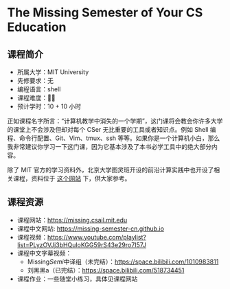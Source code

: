 # The Missing Semester of Your CS Education

## 课程简介

- 所属大学：MIT University
- 先修要求：无
- 编程语言：shell
- 课程难度：🌟🌟
- 预计学时：10 + 10 小时

正如课程名字所言：“计算机教学中消失的一个学期”，这门课将会教会你许多大学的课堂上不会涉及但却对每个 CSer 无比重要的工具或者知识点。例如 Shell 编程、命令行配置、Git、Vim、tmux、ssh 等等。如果你是一个计算机小白，那么我非常建议你学习一下这门课，因为它基本涉及了本书必学工具中的绝大部分内容。

除了 MIT 官方的学习资料外，北京大学图灵班开设的前沿计算实践中也开设了相关课程，资料位于 [这个网站](http://vcl.pku.edu.cn/course/PFCII/2021-spring/index.html) 下，供大家参考。

## 课程资源

- 课程网站：https://missing.csail.mit.edu
- 课程中文网站: https://missing-semester-cn.github.io
- 课程视频：https://www.youtube.com/playlist?list=PLyzOVJj3bHQuloKGG59rS43e29ro7I57J
- 课程中文字幕视频：
  - Missing*Semi*中译组（未完结）：https://space.bilibili.com/1010983811
  - 刘黑黑a（已完结）：https://space.bilibili.com/518734451
- 课程作业：一些随堂小练习，具体见课程网站
